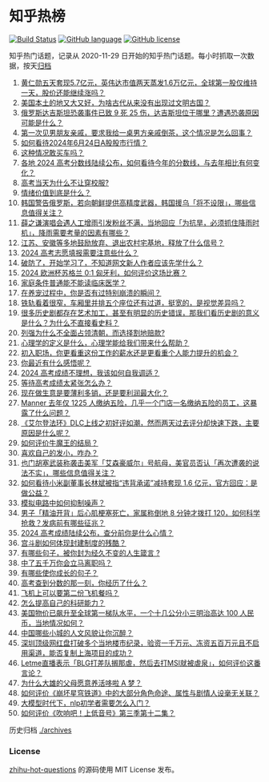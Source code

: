 # 知乎热榜
[![Build Status](https://github.com/ToWeLong/zhihu-hot-questions/workflows/CI/badge.svg)](https://github.com/ToWeLong/zhihu-hot-questions/actions)
[![GitHub language](https://img.shields.io/badge/language-golang-orange.svg)](https://golang.org/)
[![GitHub license](https://img.shields.io/github/license/ToWeLong/zhihu-hot-questions)](https://github.com/ToWeLong/zhihu-hot-questions/blob/main/LICENSE)

知乎热门话题，记录从 2020-11-29 日开始的知乎热门话题。每小时抓取一次数据，按天[归档](./archives)

<!-- BEGIN -->

1. [黄仁勋五天套现5.7亿元，英伟达市值两天蒸发1.6万亿元，全球第一股仅维持一天，股价还能继续涨吗？](https://www.zhihu.com/question/659589928)
1. [美国本土的地又大又好，为啥古代从来没有出现过文明古国？](https://www.zhihu.com/question/659484459)
1. [俄罗斯达吉斯坦恐袭事件已致 9 死 25 伤，达吉斯坦位于哪里？遭遇恐袭原因可能是什么？](https://www.zhihu.com/question/659727825)
1. [第一次见男朋友亲戚，要求我给一桌男方亲戚倒茶，这个情况是怎么回事？](https://www.zhihu.com/question/659546250)
1. [如何看待2024年6月24日A股股市行情？](https://www.zhihu.com/question/659484366)
1. [这种情况敢买车吗？](https://www.zhihu.com/question/658850592)
1. [各地 2024 高考分数线陆续公布，如何看待今年的分数线，与去年相比有何变化？](https://www.zhihu.com/question/659670936)
1. [高考当天为什么不让穿校服?](https://www.zhihu.com/question/659030150)
1. [情绪价值到底是什么？](https://www.zhihu.com/question/616874423)
1. [韩国警告俄罗斯，若向朝鲜提供高精度武器，韩国援乌「将不设限」，哪些信息值得关注？](https://www.zhihu.com/question/659733424)
1. [薛之谦演唱会遇人工增雨引发粉丝不满，当地回应「为抗旱，必须抓住降雨时机」，降雨需要考量的因素有哪些？](https://www.zhihu.com/question/659665225)
1. [江苏、安徽等多地鼓励放弃、退出农村宅基地，释放了什么信号？](https://www.zhihu.com/question/659691993)
1. [2024 高考志愿填报需要注意些什么？](https://www.zhihu.com/question/656369125)
1. [破防了，开始学习了，不知道网文新人作者应该先学什么？](https://www.zhihu.com/question/659619788)
1. [2024 欧洲杯苏格兰 0:1 匈牙利，如何评价这场比赛？](https://www.zhihu.com/question/659503482)
1. [家庭条件普通能不能读临床医学？](https://www.zhihu.com/question/659613398)
1. [在养宠过程中，你是否有过特别崩溃的瞬间？](https://www.zhihu.com/question/639819428)
1. [铁轨看着很窄，车厢里并排五个座位还有过道，挺宽的，是视觉差异吗？](https://www.zhihu.com/question/659524431)
1. [很多历史剧都存在艺术加工，甚至有明显的历史错误，那我们看历史剧的意义是什么？为什么不直接看史料？](https://www.zhihu.com/question/658006619)
1. [列强为什么不全面占领清朝，而选择割地赔款?](https://www.zhihu.com/question/659632591)
1. [心理学的定义是什么，心理学能给我们带来什么帮助？](https://www.zhihu.com/question/658289476)
1. [初入职场，你更看重这份工作的薪水还是更看重个人能力提升的机会？](https://www.zhihu.com/question/659291678)
1. [你最近有什么感悟呢？](https://www.zhihu.com/question/659632580)
1. [2024 高考成绩不理想，我该如何自我调适？](https://www.zhihu.com/question/658929588)
1. [等待高考成绩太紧张怎么办？](https://www.zhihu.com/question/659134843)
1. [现在做生意是要薄利多销，还是要利润最大化？](https://www.zhihu.com/question/657008944)
1. [Manner 去年仅 1225 人缴纳五险，几乎一个门店一名缴纳五险的员工，这暴露了什么问题？](https://www.zhihu.com/question/659659241)
1. [《艾尔登法环》DLC上线之初好评如潮，然而两天过去评分却快速下跌，主要原因是什么呢？](https://www.zhihu.com/question/659630812)
1. [如何评价牛魔王的结局？](https://www.zhihu.com/question/266527564)
1. [喜欢自己的发小，咋办？](https://www.zhihu.com/question/659596201)
1. [也门胡塞武装称袭击美军「艾森豪威尔」号航母，美官员否认「再次遭袭的说法不实」，哪些信息值得关注？](https://www.zhihu.com/question/659659270)
1. [如何看待小米副董事长林斌被指“违背承诺”减持套现 1.6 亿元，官方回应：是做公益？](https://www.zhihu.com/question/659503232)
1. [模拟电路中如何抑制噪声？](https://www.zhihu.com/question/27303998)
1. [男子「精油开背」后心肌梗塞死亡，家属称倒地 8 分钟才拨打 120，如何科学抢救？发病前有哪些征兆？](https://www.zhihu.com/question/659660052)
1. [2024 高考成绩陆续公布，查分前你是什么心情？](https://www.zhihu.com/question/659510528)
1. [宫斗剧如何体现封建制度的残酷？](https://www.zhihu.com/question/657310665)
1. [有哪些句子，被你封为经久不变的人生箴言 ?](https://www.zhihu.com/question/659701171)
1. [中了五千万你会立马离职吗？](https://www.zhihu.com/question/333864736)
1. [有哪些使你成长的句子？](https://www.zhihu.com/question/359874713)
1. [高考查到分数的那一刻，你经历了什么？](https://www.zhihu.com/question/658005303)
1. [飞机上可以要第二份飞机餐吗？](https://www.zhihu.com/question/290460008)
1. [怎么提高自己的科研能力？](https://www.zhihu.com/question/579951096)
1. [美国物价已飙升至全球第一梯队水平，一个十几公分小三明治高达 100 人民币，当地情况如何？](https://www.zhihu.com/question/659552465)
1. [中国哪些小城的人文风貌让你沉醉？](https://www.zhihu.com/question/659403521)
1. [深圳顶级网红盘打破多个当地楼市纪录，验资一千万元、冻资五百万元且不启用渠道，能否复制上海项目的成功？](https://www.zhihu.com/question/659619031)
1. [Letme直播表示「BLG打差队搁那虐，然后去打MSI就被虐泉」，如何评价这番言论？](https://www.zhihu.com/question/659663497)
1. [为什么大雄的父母愿意养活哆啦 A 梦？](https://www.zhihu.com/question/545685021)
1. [如何评价《崩坏星穹铁道》中的大部分角色命途、属性与剧情人设毫无关联？](https://www.zhihu.com/question/659009418)
1. [大模型时代下，nlp初学者需要怎么入门？](https://www.zhihu.com/question/595292943)
1. [如何评价《吹响吧！上低音号》第三季第十二集？](https://www.zhihu.com/question/659690611)

<!-- END -->

历史归档 [./archives](./archives)


### License
[zhihu-hot-questions](https://github.com/towelong/zhihu-hot-questions) 的源码使用 MIT License 发布。
